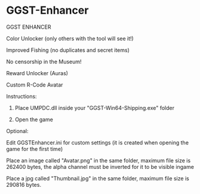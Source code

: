 # GGST-Enhancer
GGST ENHANCER

Color Unlocker (only others with the tool will see it!)

Improved Fishing (no duplicates and secret items)

No censorship in the Museum!

Reward Unlocker (Auras)

Custom R-Code Avatar

Instructions:

1. Place UMPDC.dll inside your "GGST-Win64-Shipping.exe" folder

2. Open the game

Optional:

Edit GGSTEnhancer.ini for custom settings (it is created when opening the game for the first time)

Place an image called "Avatar.png" in the same folder, maximum file size is 262400 bytes, the alpha channel must be inverted for it to be visible ingame

Place a jpg called "Thumbnail.jpg" in the same folder, maximum file size is 290816 bytes.
